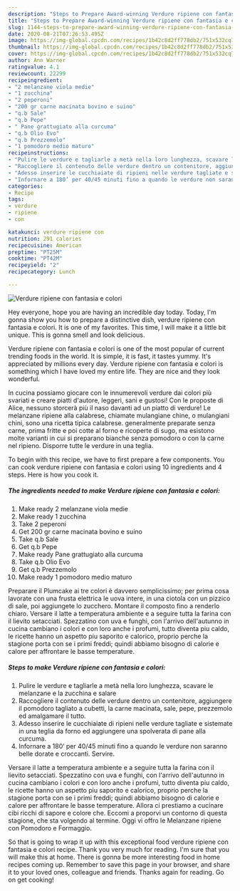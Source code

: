 ```yaml
---
description: "Steps to Prepare Award-winning Verdure ripiene con fantasia e colori"
title: "Steps to Prepare Award-winning Verdure ripiene con fantasia e colori"
slug: 1144-steps-to-prepare-award-winning-verdure-ripiene-con-fantasia-e-colori
date: 2020-08-21T07:26:53.495Z
image: https://img-global.cpcdn.com/recipes/1b42c8d2ff778db2/751x532cq70/verdure-ripiene-con-fantasia-e-colori-recipe-main-photo.jpg
thumbnail: https://img-global.cpcdn.com/recipes/1b42c8d2ff778db2/751x532cq70/verdure-ripiene-con-fantasia-e-colori-recipe-main-photo.jpg
cover: https://img-global.cpcdn.com/recipes/1b42c8d2ff778db2/751x532cq70/verdure-ripiene-con-fantasia-e-colori-recipe-main-photo.jpg
author: Ann Warner
ratingvalue: 4.1
reviewcount: 22299
recipeingredient:
- "2 melanzane viola medie"
- "1 zucchina"
- "2 peperoni"
- "200 gr carne macinata bovino e suino"
- "q.b Sale"
- "q.b Pepe"
- " Pane grattugiato alla curcuma"
- "q.b Olio Evo"
- "q.b Prezzemolo"
- "1 pomodoro medio maturo"
recipeinstructions:
- "Pulire le verdure e tagliarle a metà nella loro lunghezza, scavare le melanzane e la zucchina e salare"
- "Raccogliere il contenuto delle verdure dentro un contenitore, aggiungere il pomodoro tagliato a cubetti, la carne macinata, sale, pepe, prezzemolo ed amalgamare il tutto."
- "Adesso inserire le cucchiaiate di ripieni nelle verdure tagliate e sistemate in una teglia da forno ed aggiungere una spolverata di pane alla curcuma."
- "Infornare a 180’ per 40/45 minuti fino a quando le verdure non saranno belle dorate e croccanti. Servire."
categories:
- Recipe
tags:
- verdure
- ripiene
- con

katakunci: verdure ripiene con 
nutrition: 291 calories
recipecuisine: American
preptime: "PT25M"
cooktime: "PT42M"
recipeyield: "2"
recipecategory: Lunch

---
```



![Verdure ripiene con fantasia e colori](https://img-global.cpcdn.com/recipes/1b42c8d2ff778db2/751x532cq70/verdure-ripiene-con-fantasia-e-colori-recipe-main-photo.jpg)

Hey everyone, hope you are having an incredible day today. Today, I'm gonna show you how to prepare a distinctive dish, verdure ripiene con fantasia e colori. It is one of my favorites. This time, I will make it a little bit unique. This is gonna smell and look delicious.

Verdure ripiene con fantasia e colori is one of the most popular of current trending foods in the world. It is simple, it is fast, it tastes yummy. It's appreciated by millions every day. Verdure ripiene con fantasia e colori is something which I have loved my entire life. They are nice and they look wonderful.

In cucina possiamo giocare con le innumerevoli verdure dai colori più svariati e creare piatti d&#39;autore, leggeri, sani e gustosi! Con le proposte di Alice, nessuno storcerà più il naso davanti ad un piatto di verdure! Le melanzane ripiene alla calabrese, chiamate mulangiane chine, o mulangiani chini, sono una ricetta tipica calabrese. generalmente preparate senza carne, prima fritte e poi cotte al forno e ricoperte di sugo, ma esistono molte varianti in cui si preparano bianche senza pomodoro o con la carne nel ripieno. Disporre tutte le verdure in una teglia.


To begin with this recipe, we have to first prepare a few components. You can cook verdure ripiene con fantasia e colori using 10 ingredients and 4 steps. Here is how you cook it.

<!--inarticleads1-->

##### The ingredients needed to make Verdure ripiene con fantasia e colori:

1. Make ready 2 melanzane viola medie
1. Make ready 1 zucchina
1. Take 2 peperoni
1. Get 200 gr carne macinata bovino e suino
1. Take q.b Sale
1. Get q.b Pepe
1. Make ready  Pane grattugiato alla curcuma
1. Take q.b Olio Evo
1. Get q.b Prezzemolo
1. Make ready 1 pomodoro medio maturo


Preparare il Plumcake ai tre colori è davvero semplicissimo; per prima cosa lavorate con una frusta elettrica le uova intere, in una ciotola con un pizzico di sale, poi aggiungete lo zucchero. Montare il composto fino a renderlo chiaro. Versare il latte a temperatura ambiente e a seguire tutta la farina con il lievito setacciati. Spezzatino con uva e funghi, con l&#39;arrivo dell&#39;autunno in cucina cambiano i colori e con loro anche i profumi, tutto diventa piu caldo, le ricette hanno un aspetto piu saporito e calorico, proprio perche la stagione porta con se i primi freddi; quindi abbiamo bisogno di calorie e calore per affrontare le basse temperature. 

<!--inarticleads2-->

##### Steps to make Verdure ripiene con fantasia e colori:

1. Pulire le verdure e tagliarle a metà nella loro lunghezza, scavare le melanzane e la zucchina e salare
1. Raccogliere il contenuto delle verdure dentro un contenitore, aggiungere il pomodoro tagliato a cubetti, la carne macinata, sale, pepe, prezzemolo ed amalgamare il tutto.
1. Adesso inserire le cucchiaiate di ripieni nelle verdure tagliate e sistemate in una teglia da forno ed aggiungere una spolverata di pane alla curcuma.
1. Infornare a 180’ per 40/45 minuti fino a quando le verdure non saranno belle dorate e croccanti. Servire.


Versare il latte a temperatura ambiente e a seguire tutta la farina con il lievito setacciati. Spezzatino con uva e funghi, con l&#39;arrivo dell&#39;autunno in cucina cambiano i colori e con loro anche i profumi, tutto diventa piu caldo, le ricette hanno un aspetto piu saporito e calorico, proprio perche la stagione porta con se i primi freddi; quindi abbiamo bisogno di calorie e calore per affrontare le basse temperature. Allora ci prestiamo a cucinare cibi ricchi di sapore e colore che. Eccomi a proporvi un contorno di questa stagione, che sta volgendo al termine. Oggi vi offro le Melanzane ripiene con Pomodoro e Formaggio. 

So that is going to wrap it up with this exceptional food verdure ripiene con fantasia e colori recipe. Thank you very much for reading. I'm sure that you will make this at home. There is gonna be more interesting food in home recipes coming up. Remember to save this page in your browser, and share it to your loved ones, colleague and friends. Thanks again for reading. Go on get cooking!
